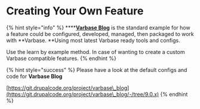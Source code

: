 # Creating Your Own Feature

{% hint style="info" %}
****[**Varbase Blog**](https://www.drupal.org/project/varbase\_blog) is the standard example for how a feature could be configured, developed, managed, then packaged to work with **Varbase. **Using most latest Varbase ready tools and configs.

Use the learn by example method. In case of wanting to create a custom Varbase compatible features.
{% endhint %}

{% hint style="success" %}
Please have a look at the default configs and code for **Varbase Blog**

[https://git.drupalcode.org/project/varbase\_blog](https://git.drupalcode.org/project/varbase\_blog/-/tree/9.0.x)
{% endhint %}



